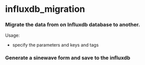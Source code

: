 # influxdb_migration

### Migrate the data from on Influxdb database to another.
Usage:
- specify the parameters and keys and tags

### Generate a sinewave form and save to the influxdb
